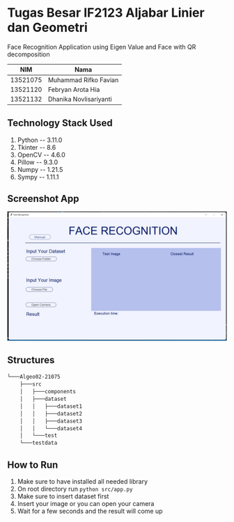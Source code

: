 # Tugas Besar IF2123 Aljabar Linier dan Geometri

Face Recognition Application using Eigen Value and Face with QR decomposition

| NIM  | Nama |
| ------------- | ------------- |
| 13521075 | Muhammad Rifko Favian  |
| 13521120  | Febryan Arota Hia  |
| 13521132 | Dhanika Novlisariyanti  |

## Technology Stack Used
1. Python -- 3.11.0
2. Tkinter -- 8.6
2. OpenCV -- 4.6.0
3. Pillow -- 9.3.0
4. Numpy -- 1.21.5
5. Sympy -- 1.11.1

## Screenshot App
![Screenshot App](./src/components/GUI.jpeg)

## Structures
```bash
└───Algeo02-21075
    ├───src
    │   ├───components
    │   ├───dataset
    │   │   ├───dataset1
    │   │   ├───dataset2
    │   │   ├───dataset3
    │   │   └───dataset4
    │   └───test
    └───testdata
```

## How to Run
1. Make sure to have installed all needed library
2. On root directory run `python src/app.py`
3. Make sure to insert dataset first
4. Insert your image or you can open your camera
5. Wait for a few seconds and the result will come up